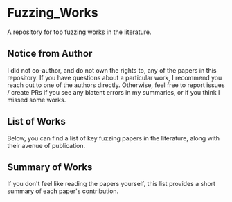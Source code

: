 # Fuzzing_Works
A repository for top fuzzing works in the literature.

## Notice from Author

I did not co-author, and do not own the rights to, any of the papers in this repository. If you have questions about a particular work, I recommend you reach out to one of the authors directly. Otherwise, feel free to report issues / create PRs if you see any blatent errors in my summaries, or if you think I missed some works.

## List of Works

Below, you can find a list of key fuzzing papers in the literature, along with their avenue of publication.

## Summary of Works

If you don't feel like reading the papers yourself, this list provides a short summary of each paper's contribution.
